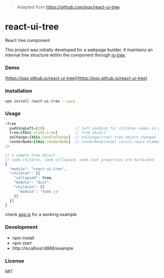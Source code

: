 > Adapted from  https://github.com/pqx/react-ui-tree

# react-ui-tree
React tree component

This project was initially developed for a webpage builder. It maintains an internal tree structure within the component through [js-tree](https://github.com/wangzuo/js-tree).
### Demo
[https://pqx.github.io/react-ui-tree](https://pqx.github.io/react-ui-tree)
### Installation
``` sh
npm install react-ui-tree --save
```
### Usage
``` javascript
<Tree
  paddingLeft={20}              // left padding for children nodes in pixels
  tree={this.state.tree}        // tree object
  onChange={this.handleChange}  // onChange(tree) tree object changed
  renderNode={this.renderNode}  // renderNode(node) return react element
/>

// a sample tree object
// node.children, node.collapsed, node.leaf properties are hardcoded
{
  "module": "react-ui-tree",
  "children": [{
    "collapsed": true,
    "module": "dist",
    "children": [{
      "module": "node.js"
    }]
  }]
}
```
check [app.js](https://github.com/pqx/react-ui-tree/blob/master/example/app.js) for a working example

### Development
- npm install
- npm start
- http://localhost:8888/example

### License
MIT